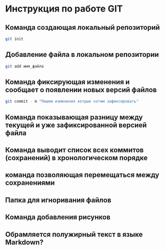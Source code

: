 # Инструкция по работе GIT


## Команда создающая локальный репозиторий
```sh 
git init
```

## Добавление файла  в локальном репозитории
```sh 
git add имя_файла
```
## Команда  фиксирующая изменения и сообщает о появлении новых версий файлов
```sh 
git commit - m "Пишем изменения котрые хотим зафиксировать"
```

## Команда показывающая разницу между текущей и уже зафиксированной версией файла

## Команда выводит список всех коммитов (сохранений) в хронологическом порядке

##  команда позволяющая перемещаться между сохранениями

## Папка для игноривания файлов

## Команда добавления рисунков

## Обрамляется полужирный текст в языке Markdown?
